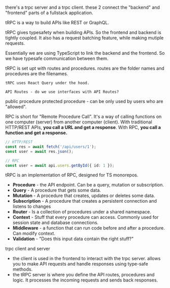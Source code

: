 
there's a trpc server and a trpc client. these 2 connect the "backend" and "frontend" parts of a fullstack application.


tRPC is a way to build APIs like REST or GraphQL.

tRPC gives typesafety when building APIs. So the frontend and backend is tightly coupled. It also has a request batching feature, while making mutiple requests.

Essentially we are using TypeScript to link the backend and the frontend. So we have typesafe communication between them.

tRPC is set upt with routes and procedures.
routes are the folder names and procedures are the filenames.

```
tRPC uses React Query under the hood.
```

```
API Routes - do we use interfaces with API Routes?
```

public procedure
protected procedure - can be only used by users who are "allowed".



RPC is short for "Remote Procedure Call". It's a way of calling functions on one computer (server) from another computer (client). With traditional HTTP/REST APIs, **you call a URL and get a response**. With RPC, **you call a function and get a response.**

```ts
// HTTP/REST
const res = await fetch('/api/users/1');
const user = await res.json();

// RPC
const user = await api.users.getById({ id: 1 });
```


tRPC is an implementation of RPC, designed for TS monorepos. 

- **Procedure** - the API endpoint. Can be a query, mutation or subscription.
- **Query** - A procedure that gets some data.
- **Mutation** - A procedure that creates, updates or deletes some data.
- **Subscription** - A procedure that creates a persistent connection and listens to changes 
- **Router** - Is a collection of procedures under a shared namespace.
- **Context** - Stuff that every procedure can access. Commonly used for session state and database connections.
- **Middleware** - a function that can run code before and after a procedure. Can modify context.
- **Validation** - "Does this input data contain the right stuff?"


trpc client and server
- the client is used in the frontend to interact with the trpc server. allows you to make API requests and handle responses using type-safe methods.
- the tRPC server is where you define the API routes, procedures and logic. It processes the incoming requests and sends back responses.


